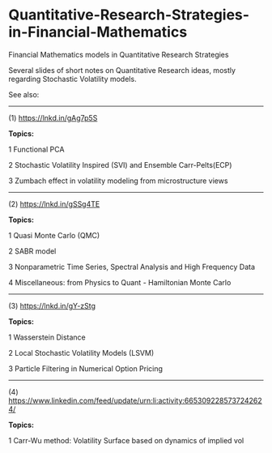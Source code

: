 # Quantitative-Research-Strategies-in-Financial-Mathematics
Financial Mathematics models in Quantitative Research Strategies

Several slides of short notes on Quantitative Research ideas, mostly regarding Stochastic Volatility models.

See also:
***
(1) https://lnkd.in/gAg7p5S

__Topics:__

1 Functional PCA

2 Stochastic Volatility Inspired (SVI) and Ensemble Carr-Pelts(ECP)

3 Zumbach effect in volatility modeling from microstructure views
***
(2) https://lnkd.in/gSSg4TE

__Topics:__

1 Quasi Monte Carlo (QMC)

2 SABR model

3 Nonparametric Time Series, Spectral Analysis and High Frequency Data

4 Miscellaneous: from Physics to Quant - Hamiltonian Monte Carlo

***
(3) https://lnkd.in/gY-zStg

__Topics:__

1 Wasserstein Distance

2 Local Stochastic Volatility Models (LSVM)

3 Particle Filtering in Numerical Option Pricing
***
(4) https://www.linkedin.com/feed/update/urn:li:activity:6653092285737242624/

__Topics:__

1 Carr-Wu method: Volatility Surface based on dynamics of implied vol

